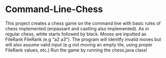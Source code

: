# Command-Line-Chess
This project creates a chess game on the command line with basic rules of chess implemented (enpassant and castling also implemented). 
As in regular chess, white starts followed by black. Moves are inputted as FileRank FileRank (e.g "a2 a3").
The program will idenitfy invalid moves but will also assume valid input (e.g not moving an empty tile, using proper FileRank values, etc.)
Run the game by running the chess.java class!
